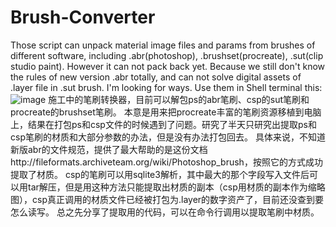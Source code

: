 # Brush-Converter

Those script can unpack material image files and params from brushes of different software, including .abr(photoshop), .brushset(procreate), .sut(clip studio paint). However it can not pack back yet. Because we still don't know the rules of new version .abr totally, and can not solve digital assets of .layer file in .sut brush. I'm looking for ways. 
Use them in Shell terminal this:
![image](https://github.com/user-attachments/assets/05da91b6-a759-4768-833c-169487428270)
施工中的笔刷转换器，目前可以解包ps的abr笔刷、csp的sut笔刷和procreate的brushset笔刷。
本意是用来把procreate丰富的笔刷资源移植到电脑上，结果在打包ps和csp文件的时候遇到了问题。研究了半天只研究出提取ps和csp笔刷的材质和大部分参数的办法，但是没有办法打包回去。
具体来说，不知道新版abr的文件规范，提供了最大帮助的是这份文档http://fileformats.archiveteam.org/wiki/Photoshop_brush，按照它的方式成功提取了材质。
csp的笔刷可以用sqlite3解析，其中最大的那个字段写入文件后可以用tar解压，但是用这种方法只能提取出材质的副本（csp用材质的副本作为缩略图），csp真正调用的材质文件已经被打包为.layer的数字资产了，目前还没查到要怎么读写。
总之先分享了提取用的代码，可以在命令行调用以提取笔刷中材质。

